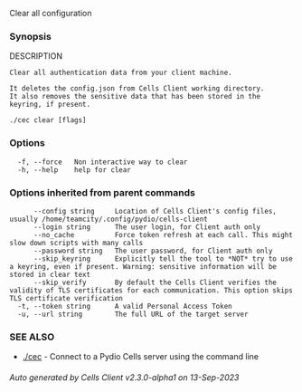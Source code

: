Clear all configuration

### Synopsis


DESCRIPTION

	Clear all authentication data from your client machine.
	
	It deletes the config.json from Cells Client working directory.
	It also removes the sensitive data that has been stored in the keyring, if present.


```
./cec clear [flags]
```

### Options

```
  -f, --force   Non interactive way to clear
  -h, --help    help for clear
```

### Options inherited from parent commands

```
      --config string     Location of Cells Client's config files, usually /home/teamcity/.config/pydio/cells-client
      --login string      The user login, for Client auth only
      --no_cache          Force token refresh at each call. This might slow down scripts with many calls
      --password string   The user password, for Client auth only
      --skip_keyring      Explicitly tell the tool to *NOT* try to use a keyring, even if present. Warning: sensitive information will be stored in clear text
      --skip_verify       By default the Cells Client verifies the validity of TLS certificates for each communication. This option skips TLS certificate verification
  -t, --token string      A valid Personal Access Token
  -u, --url string        The full URL of the target server
```

### SEE ALSO

* [./cec](./cec)	 - Connect to a Pydio Cells server using the command line

###### Auto generated by Cells Client v2.3.0-alpha1 on 13-Sep-2023
